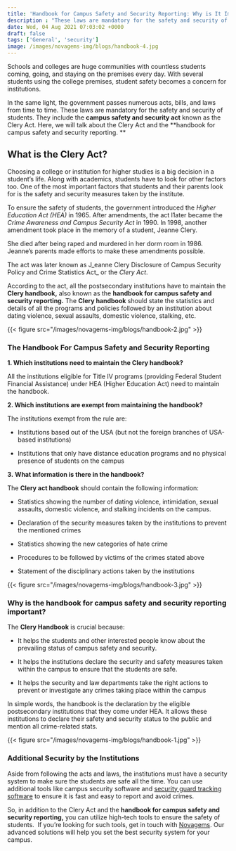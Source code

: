 ```yaml
---
title: 'Handbook for Campus Safety and Security Reporting: Why is It Important? – Novagems'
description : "These laws are mandatory for the safety and security of students. They include the campus safety and security act known as the Clery Act."
date: Wed, 04 Aug 2021 07:03:02 +0000
draft: false
tags: ['General', 'security']
image: /images/novagems-img/blogs/handbook-4.jpg
---
```


Schools and colleges are huge communities with countless students coming, going, and staying on the premises every day. With several students using the college premises, student safety becomes a concern for institutions.  

In the same light, the government passes numerous acts, bills, and laws from time to time. These laws are mandatory for the safety and security of students. They include the **campus safety and security act** known as the Clery Act. Here, we will talk about the Clery Act and the **handbook for campus safety and security reporting. ** 

## What is the Clery Act?

Choosing a college or institution for higher studies is a big decision in a student’s life. Along with academics, students have to look for other factors too. One of the most important factors that students and their parents look for is the safety and security measures taken by the institute.  

To ensure the safety of students, the government introduced the _Higher Education Act (HEA)_ in 1965. After amendments, the act l1ater became the _Crime Awareness and Campus Security Act_ in 1990. In 1998, another amendment took place in the memory of a student, Jeanne Clery. 

She died after being raped and murdered in her dorm room in 1986. Jeanne’s parents made efforts to make these amendments possible.  

The act was later known as J_eanne Clery Disclosure of Campus Security Policy and Crime Statistics Act_ or the _Clery Act_.    

According to the act, all the postsecondary institutions have to maintain the **Clery handbook,** also known as the **handbook for campus safety and security reporting.** The **Clery handbook** should state the statistics and details of all the programs and policies followed by an institution about dating violence, sexual assaults, domestic violence, stalking, etc. 


 {{< figure src="/images/novagems-img/blogs/handbook-2.jpg" >}}  

### The Handbook For Campus Safety and Security Reporting

**1\. Which institutions need to maintain the Clery handbook?** 

All the institutions eligible for Title IV programs (providing Federal Student Financial Assistance) under HEA (Higher Education Act) need to maintain the handbook.  


**2\. Which institutions are exempt from maintaining the handbook?** 

The institutions exempt from the rule are:

*   Institutions based out of the USA (but not the foreign branches of USA-based institutions)

*   Institutions that only have distance education programs and no physical presence of students on the campus

**3.** **What information is there in the handbook?** 

The **Clery act handbook** should contain the following information: 

*   Statistics showing the number of dating violence, intimidation, sexual assaults, domestic violence, and stalking incidents on the campus. 

*   Declaration of the security measures taken by the institutions to prevent the mentioned crimes

*   Statistics showing the new categories of hate crime

*   Procedures to be followed by victims of the crimes stated above

*   Statement of the disciplinary actions taken by the institutions

{{< figure src="/images/novagems-img/blogs/handbook-3.jpg" >}}

### Why is the handbook for campus safety and security reporting important?

The **Clery Handbook** is crucial because:

*   It helps the students and other interested people know about the prevailing status of campus safety and security.

*   It helps the institutions declare the security and safety measures taken within the campus to ensure that the students are safe. 

*   It helps the security and law departments take the right actions to prevent or investigate any crimes taking place within the campus 

In simple words, the handbook is the declaration by the eligible postsecondary institutions that they come under HEA. It allows these institutions to declare their safety and security status to the public and mention all crime-related stats.

{{< figure src="/images/novagems-img/blogs/handbook-1.jpg" >}}

### Additional Security by the Institutions

Aside from following the acts and laws, the institutions must have a security system to make sure the students are safe all the time. You can use additional tools like campus security software and [security guard tracking software](https://novage.ms/security-guard-management-assistance/) to ensure it is fast and easy to report and avoid crimes. 

So, in addition to the Clery Act and the **handbook for campus safety and security reporting,** you can utilize high-tech tools to ensure the safety of students.  If you’re looking for such tools, get in touch with [Novagems](https://novage.ms). Our advanced solutions will help you set the best security system for your campus.   